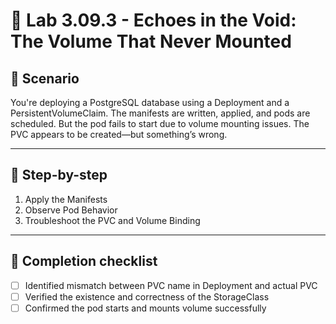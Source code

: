 # 🧰 Lab 3.09.3 - Echoes in the Void: The Volume That Never Mounted

## 🎯 Scenario

You're deploying a PostgreSQL database using a Deployment and a PersistentVolumeClaim. The manifests are written, applied, and pods are scheduled. But the pod fails to start due to volume mounting issues. The PVC appears to be created—but something’s wrong.

---

## 🧭 Step-by-step

1. Apply the Manifests
2. Observe Pod Behavior
3. Troubleshoot the PVC and Volume Binding

---

## 🏁 Completion checklist

* [ ] Identified mismatch between PVC name in Deployment and actual PVC
* [ ] Verified the existence and correctness of the StorageClass
* [ ] Confirmed the pod starts and mounts volume successfully